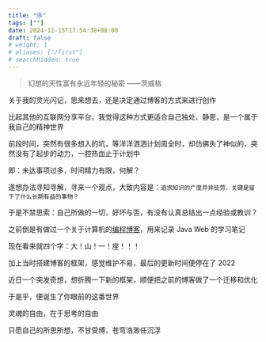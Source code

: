 ```yaml
---
title: "序"
tags: [""]
date: 2024-11-15T17:54:38+08:00
draft: false
# weight: 1
# aliases: ["/first"]
# searchHidden: true
---
```


> 幻想的天性富有永远年轻的秘密	——茨威格

关于我的灵光闪记，思来想去，还是决定通过博客的方式来进行创作

比起其他的互联网分享平台，我觉得这种方式更适合自己独处、静思，是一个属于我自己的精神世界

前段时间，突然有很多想入的坑，等洋洋洒洒计划周全时，却仿佛失了神似的，突然没有了起步的动力，一腔热血止于计划中

即：未达事项过多，时间精力有限，何解？

遂想办法寻知寻解，寻来一个观点，大致内容是：`追求知识的广度并非徒劳，关键是留下了什么长期有益的事物？`

于是不禁思索：自己所做的一切，好坏与否，有没有认真总结出一点经验或教训？

之前倒是有做过一个关于计算机的[编程博客](https://wataaaame.github.io/java)，用来记录 Java Web 的学习笔记

现在看来就四个字：大！山！一！座！！！

加上当时搭建博客的框架，感觉维护不易，最后的更新时间便停在了 2022

近日一个突发奇想，想折腾一下新的框架，顺便把之前的博客做了一个迁移和优化

于是乎，便诞生了你眼前的这番世界

灵魂的自由，在于思考的自由

只愿自己的所思所想，不甘受缚，苍穹浩渺任沉浮
